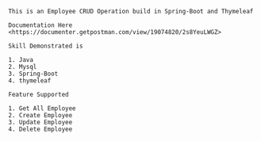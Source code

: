     This is an Employee CRUD Operation build in Spring-Boot and Thymeleaf
    
    Documentation Here 
    <https://documenter.getpostman.com/view/19074820/2s8YeuLWGZ>
    
    Skill Demonstrated is
    
    1. Java
    2. Mysql
    3. Spring-Boot
    4. thymeleaf
    
    Feature Supported
    
    1. Get All Employee
    2. Create Employee
    3. Update Employee
    4. Delete Employee
    

